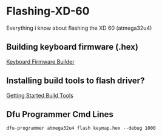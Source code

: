 # Flashing-XD-60
Everything i know about flashing the XD 60 (atmega32u4)

## Building keyboard firmware (.hex)
[Keyboard Firmware Builder](http://kbfirmware.com/)


## Installing build tools to flash driver?
[Getting Started Build Tools](https://docs.qmk.fm/getting_started_build_tools.html)


## Dfu Programmer Cmd Lines
`dfu-programmer atmega32u4 flash keymap.hex --debug 1000`
